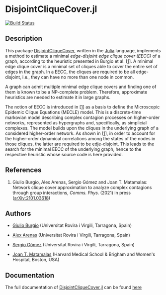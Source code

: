 # DisjointCliqueCover.jl

[![Build Status](https://travis-ci.com/giubuig/DisjointCliqueCover.jl.svg?branch=main)](https://travis-ci.com/giubuig/DisjointCliqueCover.jl)


## Description

This package [DisjointCliqueCover](https://github.com/giubuig/DisjointCliqueCover.jl), written in the [Julia](https://julialang.org) language, implements a method to estimate a minimal _edge-disjoint edge clique cover (EECC)_ of a graph, according to the heuristic presented in Burgio et al. [[1](#Reference)]. A minimal edge clique cover is a minimal set of cliques able to cover the entire set of edges in the graph. In a EECC, the cliques are required to be all edge-disjoint, i.e., they can have no more than one node in common.

A graph can admit multiple minimal edge clique covers and finding one of them is known to be a NP-complete problem. Therefore, approximate heuristics are needed to estimate it in large graphs.

The notion of EECC is introduced in [[1](#Reference)] as a basis to define the Microscopic Epidemic Clique Equations (MECLE) model. This is a discrete-time markovian model describing complex contagion processes on higher-order networks, represented as hypergraphs and, specifically, as simplicial complexes. The model builds upon the cliques in the underlying graph of a considered higher-order network. As shown in [[1](#Reference)], in order to account for the higher-order dynamical correlations among the states of the nodes in those cliques, the latter are required to be edje-disjoint. This leads to the search for the minimal EECC of the underlying graph, hence to the respective heuristic whose source code is here provided.


## References

1. Giulio Burgio, Alex Arenas, Sergio Gómez and Joan T. Matamalas: Network clique cover approximation to analyze complex contagions through group interactions, _Comms. Phys._ (2021) in press ([arXiv:2101.03618](https://arxiv.org/abs/2101.03618))


## Authors

- [Giulio Burgio](https://scholar.google.es/citations?user=jnYkpVoAAAAJ) (Universitat Rovira i Virgili, Tarragona, Spain)

- [Alex Arenas](http://deim.urv.cat/alexandre.arenas) (Universitat Rovira i Virgili, Tarragona, Spain)

- [Sergio Gómez](http://deim.urv.cat/~sergio.gomez) (Universitat Rovira i Virgili, Tarragona, Spain)

- [Joan T. Matamalas](https://www.linkedin.com/in/jtmatamalas) (Harvard Medical School & Brigham and Women's Hospital, Boston, USA)


## Documentation

The full documentation of [DisjointCliqueCover.jl](https://github.com/giubuig/DisjointCliqueCover.jl) can be found [here][docs-latest-url]

[docs-latest-url]: http://giubuig.github.io/DisjointCliqueCover.jl/v0.1/
